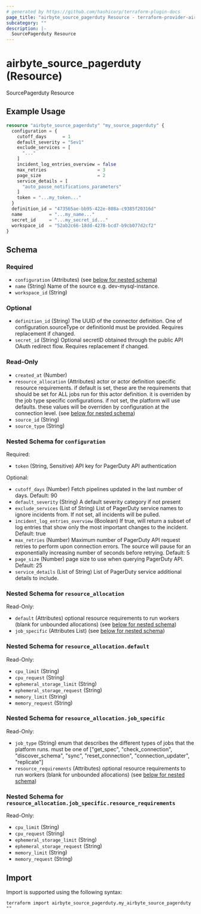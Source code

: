 ```yaml
---
# generated by https://github.com/hashicorp/terraform-plugin-docs
page_title: "airbyte_source_pagerduty Resource - terraform-provider-airbyte"
subcategory: ""
description: |-
  SourcePagerduty Resource
---
```


# airbyte_source_pagerduty (Resource)

SourcePagerduty Resource

## Example Usage

```terraform
resource "airbyte_source_pagerduty" "my_source_pagerduty" {
  configuration = {
    cutoff_days      = 1
    default_severity = "Sev1"
    exclude_services = [
      "..."
    ]
    incident_log_entries_overview = false
    max_retries                   = 3
    page_size                     = 2
    service_details = [
      "auto_pause_notifications_parameters"
    ]
    token = "...my_token..."
  }
  definition_id = "473565ae-bb95-422e-808a-c9385f20316d"
  name          = "...my_name..."
  secret_id     = "...my_secret_id..."
  workspace_id  = "52ab2c66-18dd-4278-bcd7-b9cb077d2cf2"
}
```

<!-- schema generated by tfplugindocs -->
## Schema

### Required

- `configuration` (Attributes) (see [below for nested schema](#nestedatt--configuration))
- `name` (String) Name of the source e.g. dev-mysql-instance.
- `workspace_id` (String)

### Optional

- `definition_id` (String) The UUID of the connector definition. One of configuration.sourceType or definitionId must be provided. Requires replacement if changed.
- `secret_id` (String) Optional secretID obtained through the public API OAuth redirect flow. Requires replacement if changed.

### Read-Only

- `created_at` (Number)
- `resource_allocation` (Attributes) actor or actor definition specific resource requirements. if default is set, these are the requirements that should be set for ALL jobs run for this actor definition. it is overriden by the job type specific configurations. if not set, the platform will use defaults. these values will be overriden by configuration at the connection level. (see [below for nested schema](#nestedatt--resource_allocation))
- `source_id` (String)
- `source_type` (String)

<a id="nestedatt--configuration"></a>
### Nested Schema for `configuration`

Required:

- `token` (String, Sensitive) API key for PagerDuty API authentication

Optional:

- `cutoff_days` (Number) Fetch pipelines updated in the last number of days. Default: 90
- `default_severity` (String) A default severity category if not present
- `exclude_services` (List of String) List of PagerDuty service names to ignore incidents from. If not set, all incidents will be pulled.
- `incident_log_entries_overview` (Boolean) If true, will return a subset of log entries that show only the most important changes to the incident. Default: true
- `max_retries` (Number) Maximum number of PagerDuty API request retries to perform upon connection errors. The source will pause for an exponentially increasing number of seconds before retrying. Default: 5
- `page_size` (Number) page size to use when querying PagerDuty API. Default: 25
- `service_details` (List of String) List of PagerDuty service additional details to include.


<a id="nestedatt--resource_allocation"></a>
### Nested Schema for `resource_allocation`

Read-Only:

- `default` (Attributes) optional resource requirements to run workers (blank for unbounded allocations) (see [below for nested schema](#nestedatt--resource_allocation--default))
- `job_specific` (Attributes List) (see [below for nested schema](#nestedatt--resource_allocation--job_specific))

<a id="nestedatt--resource_allocation--default"></a>
### Nested Schema for `resource_allocation.default`

Read-Only:

- `cpu_limit` (String)
- `cpu_request` (String)
- `ephemeral_storage_limit` (String)
- `ephemeral_storage_request` (String)
- `memory_limit` (String)
- `memory_request` (String)


<a id="nestedatt--resource_allocation--job_specific"></a>
### Nested Schema for `resource_allocation.job_specific`

Read-Only:

- `job_type` (String) enum that describes the different types of jobs that the platform runs. must be one of ["get_spec", "check_connection", "discover_schema", "sync", "reset_connection", "connection_updater", "replicate"]
- `resource_requirements` (Attributes) optional resource requirements to run workers (blank for unbounded allocations) (see [below for nested schema](#nestedatt--resource_allocation--job_specific--resource_requirements))

<a id="nestedatt--resource_allocation--job_specific--resource_requirements"></a>
### Nested Schema for `resource_allocation.job_specific.resource_requirements`

Read-Only:

- `cpu_limit` (String)
- `cpu_request` (String)
- `ephemeral_storage_limit` (String)
- `ephemeral_storage_request` (String)
- `memory_limit` (String)
- `memory_request` (String)

## Import

Import is supported using the following syntax:

```shell
terraform import airbyte_source_pagerduty.my_airbyte_source_pagerduty ""
```
